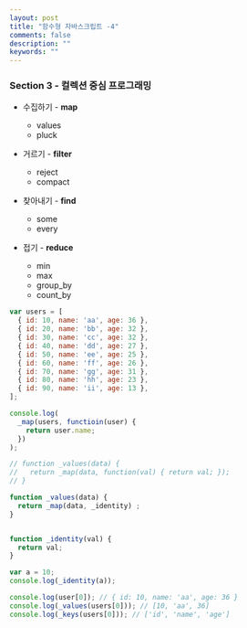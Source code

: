 ```yaml
---
layout: post
title: "함수형 자바스크립트 -4"
comments: false
description: ""
keywords: ""
---
```


### Section 3 - 컬렉션 중심 프로그래밍

- 수집하기 - **map**
  - values
  - pluck


- 거르기 - **filter**
  - reject
  - compact

- 찾아내기 - **find**
  - some
  - every

- 접기 - **reduce**
  - min
  - max
  - group_by
  - count_by


```javascript
var users = [
  { id: 10, name: 'aa', age: 36 },
  { id: 20, name: 'bb', age: 32 },
  { id: 30, name: 'cc', age: 32 },
  { id: 40, name: 'dd', age: 27 },
  { id: 50, name: 'ee', age: 25 },
  { id: 60, name: 'ff', age: 26 },
  { id: 70, name: 'gg', age: 31 },
  { id: 80, name: 'hh', age: 23 },
  { id: 90, name: 'ii', age: 13 },
];
```

```javascript
console.log(
  _map(users, functioin(user) {
    return user.name;
  })
);

// function _values(data) {
//   return _map(data, function(val) { return val; });
// }

function _values(data) {
  return _map(data, _identity) ;
}


function _identity(val) {
  return val;
}

var a = 10;
console.log(_identity(a));

console.log(user[0]); // { id: 10, name: 'aa', age: 36 }
console.log(_values(users[0])); // [10, 'aa', 36]
console.log(_keys(users[0])); // ['id', 'name', 'age']
```
